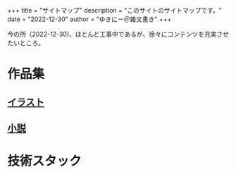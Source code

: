 +++
title = "サイトマップ"
description = "このサイトのサイトマップです。"
date = "2022-12-30"
author = "ゆきにー＠雑文書き"
+++

今の所（2022-12-30)、ほとんど工事中であるが、徐々にコンテンツを充実させたいところ。

# 作品集

## [イラスト](../illustration/)

## [小説](../novel/)

# 技術スタック